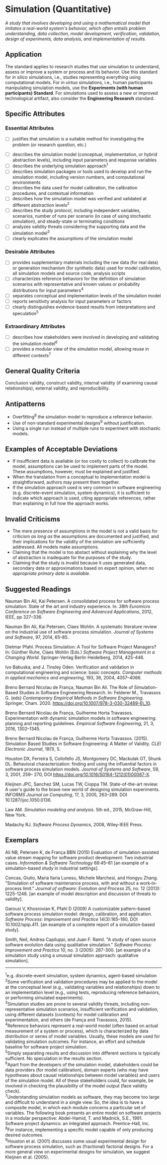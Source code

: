 # Simulation (Quantitative)
<standard name="Simulation">



*<desc>A study that involves developing and using a mathematical model that imitates a real-world system's behavior, which often entails problem understanding, data collection, model development, verification, validation, design of experiments, data analysis, and implementation of results.</desc>*



## Application

The standard applies to research studies that use simulation to understand, assess or improve a system or process and its behavior. Use this standard for _in silico_ simulations, i.e., studies representing everything using computational models. For _in virtuo_ simulations, i.e., human participants manipulating simulation models, use the **Experiments (with human participants) Standard**. For simulations used to assess a new or improved technological artifact, also consider the **Engineering Research** standard.

## Specific Attributes

### Essential Attributes
<checklist name="Essential">

<intro>

- [ ] justifies that simulation is a suitable method for investigating the problem (or research question, etc.)

<method>

- [ ] describes the simulation model (conceptual, implementation, or hybrid abstraction levels), including input parameters and response variables
- [ ] describes the underlying simulation approach<sup><a class="footnote footnote-ref">1</a></sup>
- [ ] describes simulation packages or tools used to develop and run the simulation model, including version numbers, and computational environments
- [ ] describes the data used for model calibration, the calibration procedures, and contextual information
- [ ] describes how the simulation model was verified and validated at different abstraction levels<sup><a class="footnote footnote-ref">2</a></sup>
- [ ] describes the study protocol, including independent variables, scenarios, number of runs per scenario (in case of using stochastic simulation), and steady-state or terminating conditions
- [ ] analyzes validity threats considering the supporting data and the simulation model<sup><a class="footnote footnote-ref">3</a></sup>
- [ ] clearly explicates the assumptions of the simulation model

<results>

<discussion>

<other>    

</checklist>
    
### Desirable Attributes
<checklist name="Desirable">

- [ ] provides supplementary materials including the raw data (for real data) or generation mechanism (for synthetic data) used for model calibration, all simulation models and source code, analysis scripts
- [ ] characterizes reference behaviors for the definition of simulation scenarios with representative and known values or probability distributions for input parameters<sup><a class="footnote footnote-ref">4</a></sup> 
- [ ] separates conceptual and implementation levels of the simulation model
- [ ] reports sensitivity analysis for input parameters or factors
- [ ] clearly distinguishes evidence-based results from interpretations and speculation<sup><a class="footnote footnote-ref">5</a></sup>
</checklist>
    
### Extraordinary Attributes
<checklist name="Extraordinary">

- [ ] describes how stakeholders were involved in developing and validating the simulation model<sup><a class="footnote footnote-ref">6</a></sup>
- [ ] provides a modular view of the simulation model, allowing reuse in different contexts<sup><a class="footnote footnote-ref">7</a></sup>
</checklist>

## General Quality Criteria

Conclusion validity, construct validity, internal validity (if examining causal relationships), external validity, and reproducibility.

## Antipatterns

- Overfitting<sup><a class="footnote footnote-ref">8</a></sup>
the simulation model to reproduce a reference behavior.
- Use of non-standard experimental designs<sup><a class="footnote footnote-ref">9</a></sup>
without justification.
- Using a single run instead of multiple runs to experiment with stochastic models.

## Examples of Acceptable Deviations

- If insufficient data is available (or too costly to collect) to calibrate the model, assumptions can be used to implement parts of the model. These assumptions, however, must be explained and justified.
- When the translation from a conceptual to implementation model is straightforward, authors may present them together.
- If the simulation approach used is very common in software engineering (e.g. discrete-event simulation, system dynamics), it is sufficient to indicate which approach is used, citing appropriate references, rather than explaining in full how the approach works.

## Invalid Criticisms

- The mere presence of assumptions in the model is not a valid basis for criticism _as long as_ the assumptions are documented and justified, and their implications for the validity of the simulation are sufficiently addressed. All models make assumptions.
- Claiming that the model is too abstact without explaining why the level of abstraction is inadequate for the purposes of the study. 
- Claiming that the study is invalid because it uses generated data, secondary data or approximations based on expert opinion, _when no appropriate primary data is available_. 

## Suggested Readings

Nauman Bin Ali, Kai Petersen. A consolidated process for software process simulation: State of the art and industry experience. In: _38th Euromicro Conference on Software Engineering and Advanced Applications_, 2012, IEEE, pp 327–336.  

Nauman Bin Ali, Kai Petersen, Claes Wohlin. A systematic literature review on the industrial use of software process simulation. _Journal of Systems and Software_, 97, 2014, 65–85.  

Dietmar Pfahl. Process Simulation: A Tool for Software Project Managers? In: Günther Ruhe, Claes Wohlin (Eds.) _Software Project Management in a Changing World._ Springer-Verlag Berlin Heidelberg, 2014, 425-446.  

Ivo Babuska, and J. Tinsley Oden. Verification and validation in computational engineering and science: basic concepts. _Computer methods in applied mechanics and engineering_, 193, 36, 2004, 4057–4066.  

Breno Bernard Nicolau de França, Nauman Bin Ali. The Role of Simulation-Based Studies in Software Engineering Research. In: Felderer M., Travassos G. (eds) _Contemporary Empirical Methods in Software Engineering_. Springer, Cham. 2020. https://doi.org/10.1007/978-3-030-32489-6\_10.  

Breno Bernard Nicolau de França, Guilherme Horta Travassos. Experimentation with dynamic simulation models in software engineering: planning and reporting guidelines. _Empirical Software Engineering_, 21, 3, 2016, 1302–1345.  

Breno Bernard Nicolau de França, Guilherme Horta Travassos. (2015). Simulation Based Studies in Software Engineering: A Matter of Validity. _CLEI Electronic Journal_, 18(1), 5.  

Houston DX, Ferreira S, Collofello JS, Montgomery DC, Mackulak GT, Shunk DL. Behavioral characterization: finding and using the influential factors in software process simulation models. _Journal of Systems and Software_, 59, 3, 2001, 259– 270, DOI https://doi.org/10.1016/S0164-1212(01)00067-X.  

Kleijnen JPC, Sanchez SM, Lucas TW, Cioppa TM. State-of-the-art review: A user&#39;s guide to the brave new world of designing simulation experiments. _INFORMS Journal on Computing_, 17, 3, 2005, 263–289. DOI 10.1287/ijoc.1050.0136.  

Law AM. _Simulation modeling and analysis_. 5th ed., 2015, McGraw-Hill, New York.  

Madachy RJ. _Software Process Dynamics_, 2008, Wiley-IEEE Press.

## Exemplars

Ali NB, Petersen K, de França BBN (2015) Evaluation of simulation-assisted value stream mapping for software product development: Two industrial cases. _Information &amp; Software Technology_ 68:45–61 [an example of a simulation-based study in industrial settings].  

Concas, Giulio, Maria Ilaria Lunesu, Michele Marchesi, and Hongyu Zhang. &quot;Simulation of software maintenance process, with and without a work‐in‐process limit.&quot; _Journal of software: Evolution and Process_ 25, no. 12 (2013): 1225-1248. [an example of model description and discussion of threats to validity].  

Garousi V, Khosrovian K, Pfahl D (2009) A customizable pattern-based software process simulation model: design, calibration, and application. _Software Process: Improvement and Practice_ 14(3):165–180, DOI 10.1002/spip.411. [an example of a complete report of a simulation-based study].  

Smith, Neil, Andrea Capiluppi, and Juan F. Ramil. &quot;A study of open source software evolution data using qualitative simulation.&quot; _Software Process: Improvement and Practice_ 10, no. 3 (2005): 287-300. [an example of a simulation study using a unusual simulation approach: qualitative simulation].  

---
<footnote><sup><a class="footnote footnote-text">1</a></sup>e.g. discrete-event simulation, system dynamics, agent-based simulation</footnote><br>
<footnote><sup><a class="footnote footnote-text">2</a></sup>Some verification and validation procedures may be applied to the model at the conceptual level (e.g., validating variables and relationships) down to an implementation level (e.g., using tests, reproducing reference behaviors, or performing simulated experiments).</footnote><br>
<footnote><sup><a class="footnote footnote-text">3</a></sup>Simulation studies are prone to several validity threats, including non-representative simulation scenarios, insufficient verification and validation, using different datasets (contexts) for model calibration and experimentation, and others (de França and Travassos, 2015).</footnote><br>
<footnote><sup><a class="footnote footnote-text">4</a></sup>Reference behaviors represent a real-world model (often based on actual measurement of a system or process), which is characterized by data distribution or series of model variables. Usually, these models are used for validating simulation outcomes. For instance, an effort and schedule baseline for software project simulation.</footnote><br>
<footnote><sup><a class="footnote footnote-text">5</a></sup>Simply separating results and discussion into different sections is typically sufficient. No speculation in the results section.</footnote><br>
<footnote><sup><a class="footnote footnote-text">6</a></sup>Apart from the developers of the simulation model, stakeholders could be data providers (for model calibration), domain experts (who may have hypotheses about causal relationships between model variables) and users of the simulation model. All of these stakeholders could, for example, be involved in checking the plausibility of the model output (face validity check).</footnote><br>
<footnote><sup><a class="footnote footnote-text">7</a></sup>Understanding simulation models as software, they may become too large and difficult to understand in a single view. So, the idea is to have a composite model, in which each module concerns a particular set of variables. The following book presents an entire model on software projects in a modular perspective: Abdel-Hamid, T. and Madnick, S.E., 1991. Software project dynamics: an integrated approach. Prentice-Hall, Inc.</footnote><br>
<footnote><sup><a class="footnote footnote-text">8</a></sup>For instance, implementing a specific model capable of only producing desired outcomes.</footnote><br>
<footnote><sup><a class="footnote footnote-text">9</a></sup>Houston et al. (2001) discusses some usual experimental design for software process simulation, such as (fractional) factorial designs. For a more general view on experimental designs for simulation, we suggest Kleijnen et al. (2005).</footnote><br>

</standard>
